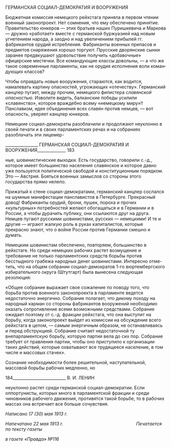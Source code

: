 ГЕРМАНСКАЯ СОЦИАЛ-ДЕМОКРАТИЯ И ВООРУЖЕНИЯ

Бюджетная комиссия немецкого рейхстага приняла в первом чтении военный зако­нопроект. Нет сомнения, что ему обеспечено принятие. Правительство юнкеров — этих братьев наших Пуришкевича и Маркова — дружно «работает» вместе с германской буржуазией над новым угнетением народа, а заодно и над увеличением прибылей гг. фабрикантов орудий истребления. Фабриканты военных припасов и предметов снаря­жения хорошо торгуют. Прусские дворянские сынки заранее предвкушают удовольст­вие получить «добавочные» офицерские местечки. Все командующие классы довольны, — а что же такое современные парламенты, как не орудия исполнения воли коман­дующих классов?

Чтобы оправдать новые вооружения, стараются, как водится, намалевать картину опасностей, угрожающих «отечеству». Германский канцлер пугает, между прочим, не­мецкого филистера _славянской опасностью._ Изволите видеть, балканские победы уси­лили «славянство», которое враждебно всему «немецкому миру»!! Панславизм, идея объединения всех славян против немцев, — вот опасность, уверяет канцлер юнкеров.

Немецкие социал-демократы разоблачили и продолжают неуклонно в своей печати и в своих парламентских речах и на собраниях разоблачать эти лицемер-

  

________________ ГЕРМАНСКАЯ СОЦИАЛ-ДЕМОКРАТИЯ И ВООРУЖЕНИЯ______________ 183

ные, шовинистические выходки. Есть государство, говорили с.-д., которое имеет боль­шинство населения славянское и которое давно уже пользуется политической свободой и конституционным порядком. Это — Австрия. Бояться военных замыслов со стороны этого государства прямо нелепо.

Прижатый к стене социал-демократами, германский канцлер сослался на шумные манифестации панславистов в Петербурге. Прекрасный довод! Фабриканты орудий, брони, пушек, пороха и прочих «культурных» потребностей желают обогащаться и в Германии и в России, а чтобы дурачить публику, они ссылаются друг на друга. Немцев пугают русскими шовинистами, русских — немецкими! И те и другие — играют жал­кую роль в руках капиталистов, которые прекрасно знают, что о войне России против Германии смешно и думать.

Немецким шовинистам обеспечено, повторяем, большинство в рейхстаге. Но среди немецких рабочих растет возмущение и требование не только парламентских средств борьбы против бесстыдного грабежа народных денег шовинистами. Интересно отме­тить, что на общем собрании социал-демократов 1-го вюртембергского избирательного округа (Штутгарт) была вынесена следующая резолюция:

«Общее собрание выражает свое сожаление по поводу того, что борьба против военного законопроек­та в парламенте ведется недостаточно энергично. Собрание полагает, что дикому походу на народный карман со стороны фабрикантов вооружений необходимо оказать сопротивление всеми возможными средствами. Собрание ожидает поэтому от с.-д. фракции рейхстага, что она выступит на борьбу, когда законопроект выйдет из комиссии на обсуждение всего рейхстага в целом, — самым энергичным обра­зом, не останавливаясь и перед обструкцией. Собрание считает недостаточной ту внепарламентскую борьбу, которую партия вела до сих пор. Собрание требует от правления партии, чтобы оно приступило к организации таких действий, которые охватывают все трудящееся население, в том числе и массовых стачек».

Сознание необходимости более решительной, наступательной, массовой борьбы ра­бочих медленно, но

  

184__________________________ В. И. ЛЕНИН

неуклонно растет среди германской социал-демократии. Если оппортунисты, которых много в парламентской фракции и среди чиновников рабочего движения, противятся такой борьбе, то в рабочих массах она встречает все больше сочувствия.

_Написано 17 (30) мая 1913 г._

_Напечатано 22 мая 1913 г.                                                          Печатается по тексту газеты_

_в газете «Правда» №116_